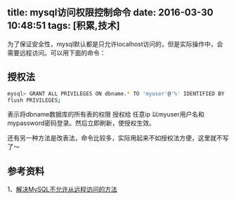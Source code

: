 title: mysql访问权限控制命令
date: 2016-03-30 10:48:51
tags: [积累,技术]
---

为了保证安全性，mysql默认都是只允许localhost访问的，但是实际操作中，会需要远程访问。可以用下面的命令：

## 授权法
``` bash
mysql> GRANT ALL PRIVILEGES ON dbname.* TO 'myuser'@'%' IDENTIFIED BY 'mypassword' WITH GRANT OPTION;
flush PRIVILEGES;
```
表示将dbname数据库的所有表的权限 授权给 任意ip 以myuser用户名和mypassword密码登录。然后立即刷新，使授权生效。

还有另一种方法是改表法，命令比较多，实际用起来不如授权法方便，这里就不写了～

## 参考资料
1、[解决MySQL不允许从远程访问的方法](http://www.xshell.net/database/1206.html)
